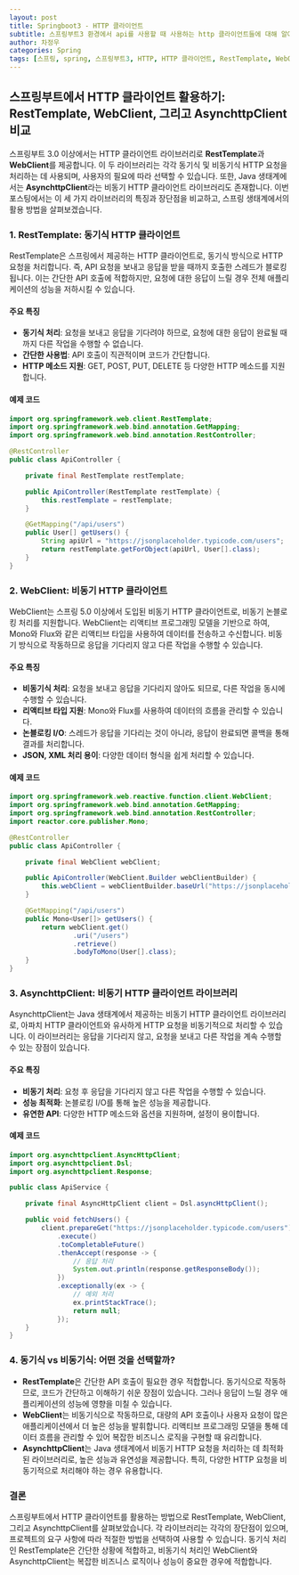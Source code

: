 ```yaml
---
layout: post
title: Springboot3 - HTTP 클라이언트
subtitle: 스프링부트3 환경에서 api를 사용할 때 사용하는 http 클라이언트들에 대해 알아봅시다
author: 차정우
categories: Spring
tags: [스프링, spring, 스프링부트3, HTTP, HTTP 클라이언트, RestTemplate, WebClient, AsynchttpClient]
---
```


## 스프링부트에서 HTTP 클라이언트 활용하기: RestTemplate, WebClient, 그리고 AsynchttpClient 비교

스프링부트 3.0 이상에서는 HTTP 클라이언트 라이브러리로 **RestTemplate**과 **WebClient**를 제공합니다. 이 두 라이브러리는 각각 동기식 및 비동기식 HTTP 요청을 처리하는 데 사용되며, 사용자의 필요에 따라 선택할 수 있습니다. 또한, Java 생태계에서는 **AsynchttpClient**라는 비동기 HTTP 클라이언트 라이브러리도 존재합니다. 이번 포스팅에서는 이 세 가지 라이브러리의 특징과 장단점을 비교하고, 스프링 생태계에서의 활용 방법을 살펴보겠습니다.

### 1. RestTemplate: 동기식 HTTP 클라이언트

RestTemplate은 스프링에서 제공하는 HTTP 클라이언트로, 동기식 방식으로 HTTP 요청을 처리합니다. 즉, API 요청을 보내고 응답을 받을 때까지 호출한 스레드가 블로킹됩니다. 이는 간단한 API 호출에 적합하지만, 요청에 대한 응답이 느릴 경우 전체 애플리케이션의 성능을 저하시킬 수 있습니다.

#### 주요 특징

- **동기식 처리**: 요청을 보내고 응답을 기다려야 하므로, 요청에 대한 응답이 완료될 때까지 다른 작업을 수행할 수 없습니다.
- **간단한 사용법**: API 호출이 직관적이며 코드가 간단합니다.
- **HTTP 메소드 지원**: GET, POST, PUT, DELETE 등 다양한 HTTP 메소드를 지원합니다.

#### 예제 코드

```java
import org.springframework.web.client.RestTemplate;
import org.springframework.web.bind.annotation.GetMapping;
import org.springframework.web.bind.annotation.RestController;

@RestController
public class ApiController {

    private final RestTemplate restTemplate;

    public ApiController(RestTemplate restTemplate) {
        this.restTemplate = restTemplate;
    }

    @GetMapping("/api/users")
    public User[] getUsers() {
        String apiUrl = "https://jsonplaceholder.typicode.com/users";
        return restTemplate.getForObject(apiUrl, User[].class);
    }
}
```


### 2. WebClient: 비동기 HTTP 클라이언트

WebClient는 스프링 5.0 이상에서 도입된 비동기 HTTP 클라이언트로, 비동기 논블로킹 처리를 지원합니다. WebClient는 리액티브 프로그래밍 모델을 기반으로 하여, Mono와 Flux와 같은 리액티브 타입을 사용하여 데이터를 전송하고 수신합니다. 비동기 방식으로 작동하므로 응답을 기다리지 않고 다른 작업을 수행할 수 있습니다.

#### 주요 특징

- **비동기식 처리**: 요청을 보내고 응답을 기다리지 않아도 되므로, 다른 작업을 동시에 수행할 수 있습니다.
- **리액티브 타입 지원**: Mono와 Flux를 사용하여 데이터의 흐름을 관리할 수 있습니다.
- **논블로킹 I/O**: 스레드가 응답을 기다리는 것이 아니라, 응답이 완료되면 콜백을 통해 결과를 처리합니다.
- **JSON, XML 처리 용이**: 다양한 데이터 형식을 쉽게 처리할 수 있습니다.

#### 예제 코드

```java
import org.springframework.web.reactive.function.client.WebClient;
import org.springframework.web.bind.annotation.GetMapping;
import org.springframework.web.bind.annotation.RestController;
import reactor.core.publisher.Mono;

@RestController
public class ApiController {

    private final WebClient webClient;

    public ApiController(WebClient.Builder webClientBuilder) {
        this.webClient = webClientBuilder.baseUrl("https://jsonplaceholder.typicode.com").build();
    }

    @GetMapping("/api/users")
    public Mono<User[]> getUsers() {
        return webClient.get()
                .uri("/users")
                .retrieve()
                .bodyToMono(User[].class);
    }
}
```


### 3. AsynchttpClient: 비동기 HTTP 클라이언트 라이브러리

AsynchttpClient는 Java 생태계에서 제공하는 비동기 HTTP 클라이언트 라이브러리로, 아파치 HTTP 클라이언트와 유사하게 HTTP 요청을 비동기적으로 처리할 수 있습니다. 이 라이브러리는 응답을 기다리지 않고, 요청을 보내고 다른 작업을 계속 수행할 수 있는 장점이 있습니다.

#### 주요 특징

- **비동기 처리**: 요청 후 응답을 기다리지 않고 다른 작업을 수행할 수 있습니다.
- **성능 최적화**: 논블로킹 I/O를 통해 높은 성능을 제공합니다.
- **유연한 API**: 다양한 HTTP 메소드와 옵션을 지원하며, 설정이 용이합니다.

#### 예제 코드

```java
import org.asynchttpclient.AsyncHttpClient;
import org.asynchttpclient.Dsl;
import org.asynchttpclient.Response;

public class ApiService {

    private final AsyncHttpClient client = Dsl.asyncHttpClient();

    public void fetchUsers() {
        client.prepareGet("https://jsonplaceholder.typicode.com/users")
            .execute()
            .toCompletableFuture()
            .thenAccept(response -> {
                // 응답 처리
                System.out.println(response.getResponseBody());
            })
            .exceptionally(ex -> {
                // 예외 처리
                ex.printStackTrace();
                return null;
            });
    }
}
```


### 4. 동기식 vs 비동기식: 어떤 것을 선택할까?

- **RestTemplate**은 간단한 API 호출이 필요한 경우 적합합니다. 동기식으로 작동하므로, 코드가 간단하고 이해하기 쉬운 장점이 있습니다. 그러나 응답이 느릴 경우 애플리케이션의 성능에 영향을 미칠 수 있습니다.
- **WebClient**는 비동기식으로 작동하므로, 대량의 API 호출이나 사용자 요청이 많은 애플리케이션에서 더 높은 성능을 발휘합니다. 리액티브 프로그래밍 모델을 통해 데이터 흐름을 관리할 수 있어 복잡한 비즈니스 로직을 구현할 때 유리합니다.
- **AsynchttpClient**는 Java 생태계에서 비동기 HTTP 요청을 처리하는 데 최적화된 라이브러리로, 높은 성능과 유연성을 제공합니다. 특히, 다양한 HTTP 요청을 비동기적으로 처리해야 하는 경우 유용합니다.

### 결론

스프링부트에서 HTTP 클라이언트를 활용하는 방법으로 RestTemplate, WebClient, 그리고 AsynchttpClient를 살펴보았습니다. 각 라이브러리는 각각의 장단점이 있으며, 프로젝트의 요구 사항에 따라 적절한 방법을 선택하여 사용할 수 있습니다. 동기식 처리인 RestTemplate은 간단한 상황에 적합하고, 비동기식 처리인 WebClient와 AsynchttpClient는 복잡한 비즈니스 로직이나 성능이 중요한 경우에 적합합니다.